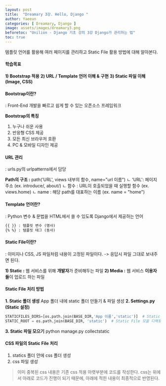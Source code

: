 ```yaml
---
layout: post
title:  "Dreamary 3강. Hello, Django "
author: Yaeeun
categories: [ Dreamary, Django ]
image: assets/images/dreamary3.png
beforetoc: "Unilion - Django 기초 강의 3강 Django가 관리하는 법"
toc: true
---
```


템플릿 언어를 활용해 여러 페이지를 관리하고 Static File 활용 방법에 대해 알아본다.

#### 학습목표

   **1) Bootstrap 적용**
   **2) URL / Template 언어 이해 & 구현**
   **3) Static 파일 이해 (Image, CSS)**


#### Bootstrap이란?

: Front-End 개발을 빠르고 쉽게 할 수 있는 오픈소스 프레임워크

**Bootstrap의 특징**
1) 누구나 쉬운 사용
2) 반응형 CSS 제공
3) 모든 최신 브라우저 호환
4) PC & 모바일 디자인 제공

#### URL 관리 

: urls.py의 urlpatterns에서 담당

**Path의 구조 :** path('URL', views 내부의 함수, name="url 이름")
   ㄴ 'URL': 페이지 주소 (ex. introduce/, about/)
   ㄴ 함수 : URL이 호출되었을 때 실행할 함수 (ex. views.home)
   ㄴ name : 해당 path를 대표하는 이름 (ex. name = "home")

#### Template 언어란?
: Python 변수 & 문법을 HTML에서 쓸 수 있도록 Django에서 제공하는 언어

```html
{{ }} : 템플릿 변수 (명사)
{% %} : 템플릿 태그 (동사)
```

#### Static File이란?

: 이미지나 CSS, JS 파일처럼 내용이 고정된 파일이다. -> 응답시 파일 그대로 보내주면 된다.

**1) Static :** 웹 서비스를 위해 **개발자**가 준비해두는 파일
**2) Media :** 웹 서비스 **이용자들**이 업로드 하는 파일


#### Static File 처리 방법
**1. Static 폴더 생성** App 폴더 내에 static 폴더 만들기 & 파일 생성
**2. Settings.py (Static 설정)**
```python
STATICFILES_DIRS=[os.path.join(BASE_DIR,'App 이름','static')]  # Static File들의 경로
STATIC_ROOT = os.path.join(BASE_DIR, 'static')  # Static File 모을 디렉토리
```
**3. Static 파일 모으기** python manage.py collectstatic

#### CSS 파일의 Static File 처리
1. statics 폴더 안에 css 폴더 생성
2. css 파일 생성
 > 이미 중복된 css 내용은 기존 css 적용 아랫부분에 코드를 작성한다. css는 위에서 아래로 코드가 진행이 되기 때문에, 아래에 적힌 내용이 최종적으로 반영된다.

